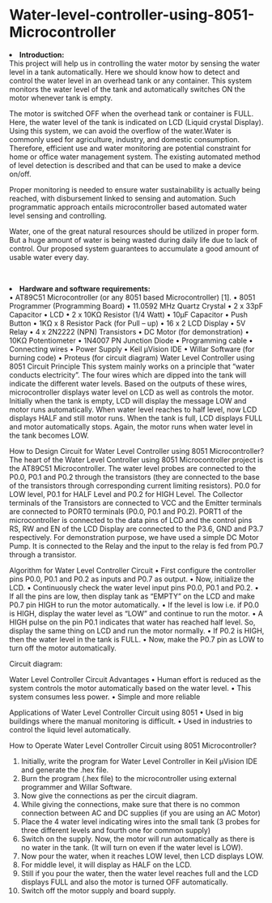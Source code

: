 # Water-level-controller-using-8051-Microcontroller

<li><b>Introduction:</b></li>
  This project will help us in controlling the water motor by sensing the water level in a tank automatically. Here we should know how to detect and control the water level in an overhead tank or any container. This system monitors the water level of the tank and automatically switches ON the motor whenever tank is empty.
        
  The motor is switched OFF when the overhead tank or container is FULL. Here, the water level of the tank is indicated on LCD (Liquid crystal Display). Using this system, we can avoid the overflow of the water.Water is commonly used for agriculture, industry, and domestic consumption. Therefore, efficient use and water monitoring are potential constraint for home or office water management system. The existing automated method of level detection is described and that can be used to make a device on/off.

  Proper monitoring is needed to ensure water sustainability is actually being reached, with disbursement linked to sensing and automation. Such programmatic approach entails microcontroller based automated water level sensing and controlling.

  Water, one of the great natural resources should be utilized in proper form. But a huge amount of water is being wasted during daily life due to lack of control. Our proposed system guarantees to accumulate a good amount of usable water every day.


 
<li><b>Hardware and software requirements:</b></li>
•	AT89C51 Microcontroller (or any 8051 based Microcontroller) [1].  
•	8051 Programmer (Programming Board)  
•	11.0592 MHz Quartz Crystal  
•	2 x 33pF Capacitor   
•	LCD  
•	2 x 10KΩ Resistor (1/4 Watt)  
•	10µF Capacitor   
•	Push Button   
•	1KΩ x 8 Resistor Pack (for Pull – up)
•	16 x 2 LCD Display
•	5V Relay
•	4 x 2N2222 (NPN) Transistors
•	DC Motor (for demonstration)
•	10KΩ Potentiometer
•	1N4007 PN Junction Diode
•	Programming cable
•	Connecting wires
•	Power Supply
•	Keil µVision IDE
•	Willar Software (for burning code)
•	Proteus (for circuit diagram)
Water Level Controller using 8051 Circuit Principle
This system mainly works on a principle that “water conducts electricity”. The four wires which are dipped into the tank will indicate the different water levels. Based on the outputs of these wires, microcontroller displays water level on LCD as well as controls the motor.
Initially when the tank is empty, LCD will display the message LOW and motor runs automatically. When water level reaches to half level, now LCD displays HALF and still motor runs.
When the tank is full, LCD displays FULL and motor automatically stops. Again, the motor runs when water level in the tank becomes LOW.





How to Design Circuit for Water Level Controller using 8051 Microcontroller?
The heart of the Water Level Controller using 8051 Microcontroller project is the AT89C51 Microcontroller. The water level probes are connected to the P0.0, P0.1 and P0.2 through the transistors (they are connected to the base of the transistors through corresponding current limiting resistors). P0.0 for LOW level, P0.1 for HALF Level and P0.2 for HIGH Level.
The Collector terminals of the Transistors are connected to VCC and the Emitter terminals are connected to PORT0 terminals (P0.0, P0.1 and P0.2).
PORT1 of the microcontroller is connected to the data pins of LCD and the control pins RS, RW and EN of the LCD Display are connected to the P3.6, GND and P3.7 respectively.
For demonstration purpose, we have used a simple DC Motor Pump. It is connected to the Relay and the input to the relay is fed from P0.7 through a transistor.

Algorithm for Water Level Controller Circuit 
•	First configure the controller pins P0.0, P0.1 and P0.2 as inputs and P0.7 as output.
•	Now, initialize the LCD.
•	Continuously check the water level input pins P0.0, P0.1 and P0.2.
•	If all the pins are low, then display tank as “EMPTY” on the LCD and make P0.7 pin HIGH to run the motor automatically.
•	If the level is low i.e. if P0.0 is HIGH, display the water level as “LOW” and continue to run the motor. 
•	A HIGH pulse on the pin P0.1 indicates that water has reached half level. So, display the same thing on LCD and run the motor normally.
•	If P0.2 is HIGH, then the water level in the tank is FULL.
•	Now, make the P0.7 pin as LOW to turn off the motor automatically.






Circuit diagram:
 
Water Level Controller Circuit Advantages
•	Human effort is reduced as the system controls the motor automatically based on the water level.
•	This system consumes less power.
•	Simple and more reliable

Applications of Water Level Controller Circuit using 8051
•	Used in big buildings where the manual monitoring is difficult.
•	Used in industries to control the liquid level automatically.


How to Operate Water Level Controller Circuit using 8051 Microcontroller? 
1.	Initially, write the program for Water Level Controller in Keil µVision IDE and generate the .hex file.
2.	Burn the program (.hex file) to the microcontroller using external programmer and Willar Software.
3.	Now give the connections as per the circuit diagram.
4.	While giving the connections, make sure that there is no common connection between AC and DC supplies (if you are using an AC Motor)
5.	Place the 4 water level indicating wires into the small tank (3 probes for three different levels and fourth one for common supply)
6.	Switch on the supply. Now, the motor will run automatically as there is no water in the tank. (It will turn on even if the water level is LOW).
7.	Now pour the water, when it reaches LOW level, then LCD displays LOW.
8.	For middle level, it will display as HALF on the LCD.
9.	Still if you pour the water, then the water level reaches full and the LCD displays FULL and also the motor is turned OFF automatically.
10.	Switch off the motor supply and board supply.





